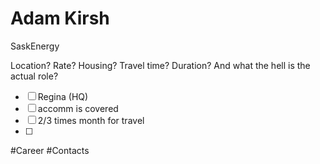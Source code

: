 # Adam Kirsh

SaskEnergy

Location? Rate? Housing? Travel time? Duration? And what the hell is the actual role?

- [ ] Regina (HQ)
- [ ] accomm is covered
- [ ] 2/3 times month for travel
- [ ] 

#Career #Contacts